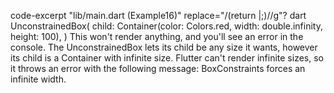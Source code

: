 code-excerpt "lib/main.dart (Example16)" replace="/(return |;)//g"?
dart
UnconstrainedBox(
  child: Container(color: Colors.red, width: double.infinity, height: 100),
)
This won't render anything, and you'll see an error in the console.
The UnconstrainedBox lets its child be any size it wants,
however its child is a Container with infinite size.
Flutter can't render infinite sizes, so it throws an error with
the following message: BoxConstraints forces an infinite width.
